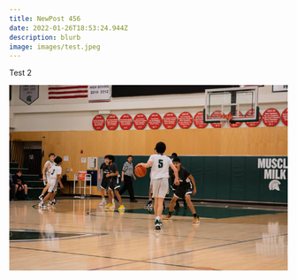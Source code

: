 ```yaml
---
title: NewPost 456
date: 2022-01-26T18:53:24.944Z
description: blurb
image: images/test.jpeg
---
```

Test 2

![](images/test.jpeg)